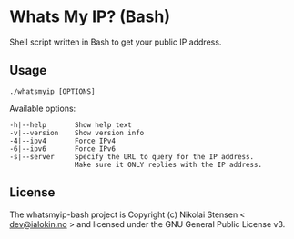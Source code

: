 # Whats My IP? (Bash)

Shell script written in Bash to get your public IP address.

## Usage

    ./whatsmyip [OPTIONS]

Available options:

    -h|--help       Show help text
    -v|--version    Show version info
    -4|--ipv4       Force IPv4
    -6|--ipv6       Force IPv6
    -s|--server     Specify the URL to query for the IP address.
                    Make sure it ONLY replies with the IP address.

## License

The whatsmyip-bash project is Copyright (c) Nikolai Stensen < dev@ialokin.no >
and licensed under the GNU General Public License v3.